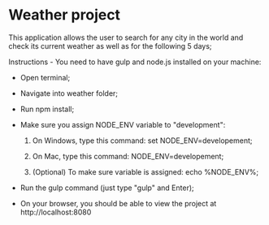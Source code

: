 # Weather project
This application allows the user to search for any city in the world and check its current weather as well as for the following 5 days;

Instructions - You need to have gulp and node.js installed on your machine:

- Open terminal;
- Navigate into weather folder;
- Run npm install;
- Make sure you assign NODE_ENV variable to "development":

	1. On Windows, type this command: set NODE_ENV=developement;
	
	2. On Mac, type this command: NODE_ENV=developement;
	
	3. (Optional) To make sure variable is assigned: echo %NODE_ENV%;
	
- Run the gulp command (just type "gulp" and Enter);
- On your browser, you should be able to view the project at http://localhost:8080
